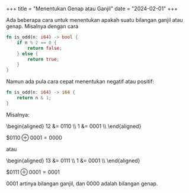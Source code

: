 +++
title       = "Menentukan Genap atau Ganjil"
date        = "2024-02-01"
+++

Ada beberapa cara untuk menentukan apakah suatu bilangan ganjil atau genap. Misalnya dengan cara


```rust
fn is_odd(n: i64) -> bool {
    if n % 2 == 0 {
        return false;
    } else {
        return true;
    }
}
```

Namun ada pula cara cepat menentukan negatif atau positif:

```rust
fn is_odd(n: i64) -> i64 {
    return n & 1;
}
```

Misalnya:

\begin{aligned}
12  &= 0110 \\\\
1   &= 0001 \\\\
\end{aligned}

$$0110 \oplus 0001 = 0000$

atau

\begin{aligned}
13  &= 0111 \\\\
1   &= 0001 \\\\
\end{aligned}

$$0111 \oplus 0001 = 0001$

$0001$ artinya bilangan ganjil, dan $0000$ adalah bilangan genap.